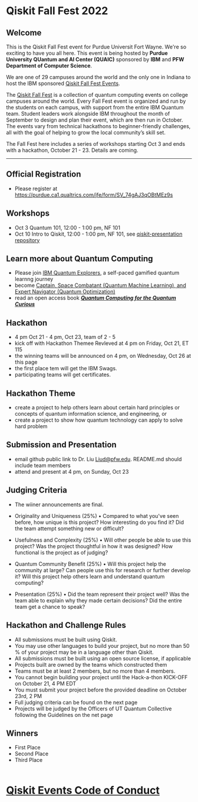 # Qiskit Fall Fest 2022

## Welcome
This is the Qiskit Fall Fest event for Purdue Universit Fort Wayne. We're so exciting to have you all here. This event is being hosted by **Purdue University QUantum and AI Center (QUAIC)** sponsored by **IBM** and **PFW Department of Computer Science**. 

We are one of 29 campuses around the world and the only one in Indiana to host the IBM sponsored [Qiskit Fall Fest Events](https://qiskit.org/events/fall-fest/).

The [Qiskit Fall Fest](https://medium.com/qiskit/introducing-the-qiskit-fall-fest-feb8456b557) is a collection of quantum computing events on college campuses around the world. Every Fall Fest event is organized and run by the students on each campus, with support from the entire IBM Quantum team. Student leaders work alongside IBM throughout the month of September to design and plan their event, which are then run in October. The events vary from technical hackathons to beginner-friendly challenges, all with the goal of helping to grow the local community’s skill set.

The Fall Fest here includes a series of workshops starting Oct 3 and ends with a hackathon, October 21 - 23. Details are coming.

--------------------------------
## Official Registration
- Please register at https://purdue.ca1.qualtrics.com/jfe/form/SV_74gAJ3qOBtMEz9s

## Workshops
- Oct 3 Quantum 101, 12:00 - 1:00 pm, NF 101
- Oct 10 Intro to Qiskit, 12:00 - 1:00 pm, NF 101, see [qiskit-presentation repository](https://github.com/qiskit-community/qiskit-presentations/tree/master/2022-02-02_penn_state_workshop)

## Learn more about Quantum Computing
- Please join [IBM Quantum Explorers](http://qisk.it/quantum-explorers), a self-paced gamified quantum learnng journey
- become [Captain, Space Combatant (Quantum Machine Learning), and Expert Navigator (Quantum Optimization)](https://ibm.ent.box.com/v/qe-attendee-guide)
- read an open access book [***Quantum Computing for the Quantum Curious***](https://link.springer.com/book/10.1007/978-3-030-61601-4)
## Hackathon
- 4 pm Oct 21 - 4 pm, Oct 23, team of 2 - 5
- kick off with Hackathon Themee Revleved at 4 pm on Friday, Oct 21, ET 115
- the winning teams will be announced on 4 pm, on Wednesday, Oct 26 at this page
- the first place tem will get the IBM Swags.
- participating teams will get certificates.

## Hackathon Theme
- create a project to help others learn about certain hard principles or concepts of quantum information science, and engineering, or
- create a project to show how quantum technology can apply to solve hard problem

## Submission and Presentation
- email github public link to Dr. Liu Liud@pfw.edu. README.md should include team members
- attend and present at 4 pm, on Sunday, Oct 23

## Judging Criteria 
- The wiiner announcements are final.
- Originality and Uniqueness (25%)
•	Compared to what you've seen before, how unique is this project? How interesting do you find it? Did the team attempt something new or difficult?

- Usefulness and Complexity (25%)
•	Will other people be able to use this project? Was the project thoughtful in how it was designed? How functional is the project as of judging?

- Quantum Community Benefit (25%)
•	Will this project help the community at large? Can people use this for research or further develop it? Will this project help others learn and understand quantum computing?

- Presentation (25%)
•	Did the team represent their project well? Was the team able to explain why they made certain decisions? Did the entire team get a chance to speak?

## Hackathon and Challenge Rules

-	All submissions must be built using Qiskit.
-	You may use other languages to build your project, but no more than 50 % of your project may be in a language other than Qiskit.
-	All submissions must be built using an open source license, if applicable
-	Projects built are owned by the teams which constructed them
-	Teams must be at least 2 members, but no more than 4 members.
-	You cannot begin building your project until the Hack-a-thon KICK-OFF on October 21, 4 PM EDT
-	You must submit your project before the provided deadline on October 23rd, 2 PM
-	Full judging criteria can be found on the next page
-	Projects will be judged by the Officers of UT Quantum Collective following the Guidelines on the net page

## Winners
- First Place
- Second Place
- Third Place
<br><br>
# [Qiskit Events Code of Conduct](https://github.com/Qiskit/qiskit/blob/master/CODE_OF_CONDUCT.md)
